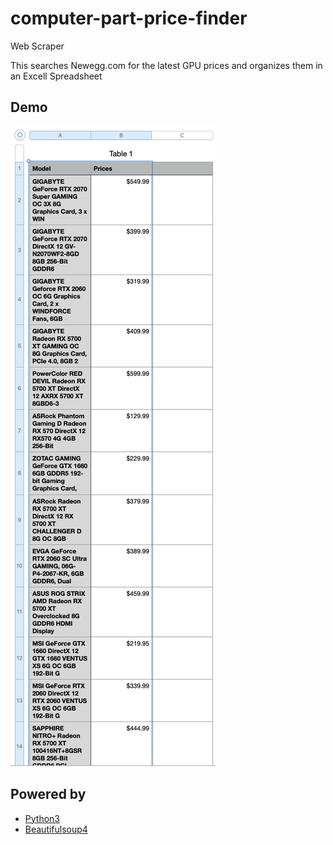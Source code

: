# computer-part-price-finder
Web Scraper


This searches Newegg.com for the latest GPU prices and organizes them in an Excell Spreadsheet



##  Demo


![Numbers](./screenshot.png "CSV/Excel File Output")



## Powered by

- [Python3](http://python.org)
- [Beautifulsoup4](https://pypi.org/project/beautifulsoup4/)